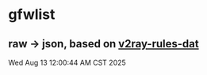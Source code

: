 # gfwlist
## raw -> json, based on [v2ray-rules-dat](https://github.com/Loyalsoldier/v2ray-rules-dat)
Wed Aug 13 12:00:44 AM CST 2025

